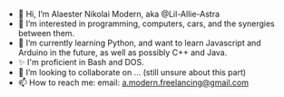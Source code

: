 - 👋 Hi, I’m Alaester Nikolai Modern, aka @Lil-Allie-Astra
- 👀 I’m interested in programming, computers, cars, and the synergies between them.
- 🌱 I’m currently learning Python, and want to learn Javascript and Arduino in the future, as well as possibly C++ and Java.
- ✨ I'm proficient in Bash and DOS.
- 💞️ I’m looking to collaborate on ... (still unsure about this part)
- 📫 How to reach me: email: a.modern.freelancing@gmail.com

<!---
Lil-Allie-Astra/Lil-Allie-Astra is a ✨ special ✨ repository because its `README.md` (this file) appears on your GitHub profile.
You can click the Preview link to take a look at your changes.
--->
